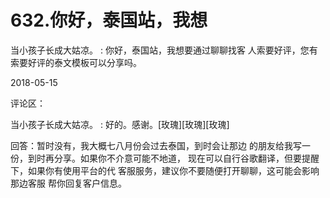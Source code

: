 # 632.你好，泰国站，我想

当小孩子长成大姑凉。 : 你好，泰国站，我想要通过聊聊找客 人索要好评，您有索要好评的泰文模板可以分享吗。

2018-05-15

评论区：

当小孩子长成大姑凉。 : 好的。感谢。[玫瑰][玫瑰][玫瑰]

回答：暂时没有，我大概七八月份会过去泰国，到时会让那边 的朋友给我写一份，到时再分享。如果你不介意可能不地道， 现在可以自行谷歌翻译，但要提醒下，如果你有使用平台的代 客服服务，建议你不要随便打开聊聊，这可能会影响那边客服 帮你回复客户信息。